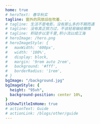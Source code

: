 ```yaml
---
home: true
# heroText: 春华秋实
tagline: 窗外的风依旧在吹着. . .
# tagline: 生活不是电影，没有那么多的不期而遇
# tagline: 没有真正努力过，不该轻易输给懒惰
# tagline: 积硅步以至千里,积小流以成江海
# heroImage: /hero.png
# heroImageStyle: {
#   maxWidth: '600px',
#   width: '100%',
#   display: block,
#   margin: '9rem auto 2rem',
#   background: '#fff',
#   borderRadius: '1rem',
# }
bgImage: "/background.jpg"
bgImageStyle: { 
  height: "95vh",
  background-position: center 10%,
}
isShowTitleInHome: true
# actionText: Guide
# actionLink: /blogs/other/guide
---
```


<!-- ![85305](https://raw.staticdn.net/dreamChaser-lcc/typora-cloudImages/master/blog/wallpaper/85305.jpg) -->
<!-- ![1207071](https://raw.staticdn.net/dreamChaser-lcc/typora-cloudImages/master/blog/wallpaper/1207071.jpg)
![1030088](https://raw.staticdn.net/dreamChaser-lcc/typora-cloudImages/master/blog/wallpaper/1030088.jpg) -->
<!-- ![911401](https://raw.staticdn.net/dreamChaser-lcc/typora-cloudImages/master/blog/wallpaper/911401.jpg)
![616945](https://raw.staticdn.net/dreamChaser-lcc/typora-cloudImages/master/blog/wallpaper/616945.png)
![95fb03e7565379b2ff6335785600295e43b2dace](https://raw.staticdn.net/dreamChaser-lcc/typora-cloudImages/master/blog/wallpaper/95fb03e7565379b2ff6335785600295e43b2dace.jpg) -->
